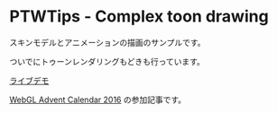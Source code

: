 # PTWTips - Complex toon drawing

スキンモデルとアニメーションの描画のサンプルです。

ついでにトゥーンレンダリングもどきも行っています。

[ライブデモ](http://www.geocities.jp/warotarock/experimental/ptw_tips/tips/complex_toon_drawing/)

 [WebGL Advent Calendar 2016](http://qiita.com/advent-calendar/2016/webgl) の参加記事です。
